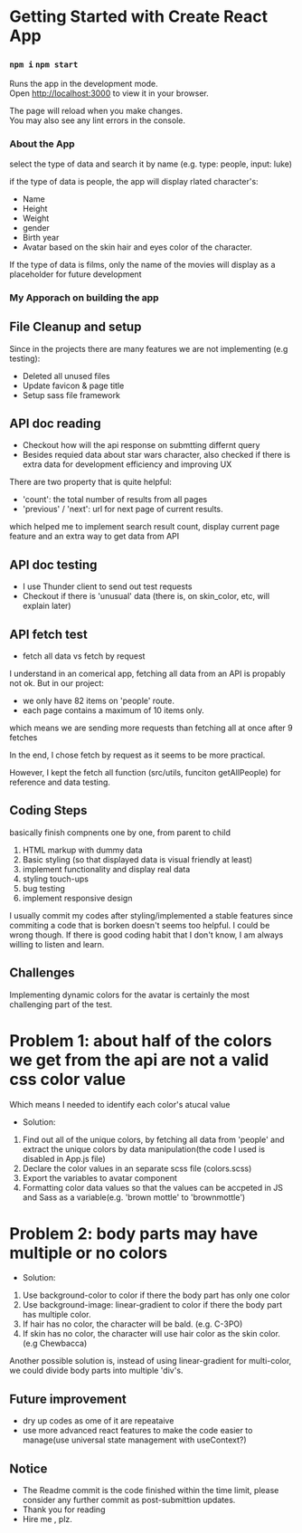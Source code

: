 # Getting Started with Create React App

### `npm i` `npm start`

Runs the app in the development mode.\
Open [http://localhost:3000](http://localhost:3000) to view it in your browser.

The page will reload when you make changes.\
You may also see any lint errors in the console.

### About the App

select the type of data and search it by name (e.g. type: people, input: luke)

if the type of data is people, the app will display rlated character's:

- Name
- Height
- Weight
- gender
- Birth year
- Avatar based on the skin hair and eyes color of the character.

If the type of data is films, only the name of the movies will display as a placeholder for future development

### My Apporach on building the app

## File Cleanup and setup

Since in the projects there are many features we are not implementing (e.g testing):

- Deleted all unused files
- Update favicon & page title
- Setup sass file framework

## API doc reading

- Checkout how will the api response on submtting differnt query
- Besides requied data about star wars character, also checked if there is extra data for development efficiency and improving UX

There are two property that is quite helpful:

- 'count': the total number of results from all pages
- 'previous' / 'next': url for next page of current results.

which helped me to implement search result count, display current page feature and an extra way to get data from API

## API doc testing

- I use Thunder client to send out test requests
- Checkout if there is 'unusual' data (there is, on skin_color, etc, will explain later)

## API fetch test

- fetch all data vs fetch by request

I understand in an comerical app, fetching all data from an API is propably not ok. But in our project:

- we only have 82 items on 'people' route.
- each page contains a maximum of 10 items only.

which means we are sending more requests than fetching all at once after 9 fetches

In the end, I chose fetch by request as it seems to be more practical.

However, I kept the fetch all function (src/utils, funciton getAllPeople) for reference and data testing.

## Coding Steps

basically finish compnents one by one, from parent to child

1. HTML markup with dummy data
2. Basic styling (so that displayed data is visual friendly at least)
3. implement functionality and display real data
4. styling touch-ups
5. bug testing
6. implement responsive design

I usually commit my codes after styling/implemented a stable features since commiting a code that is borken doesn't seems too helpful. I could be wrong though.
If there is good coding habit that I don't know, I am always willing to listen and learn.

## Challenges

Implementing dynamic colors for the avatar is certainly the most challenging part of the test.

# Problem 1: about half of the colors we get from the api are not a valid css color value

Which means I needed to identify each color's atucal value

- Solution:

1. Find out all of the unique colors, by fetching all data from 'people' and extract the unique colors by data manipulation(the code I used is disabled in App.js file)
2. Declare the color values in an separate scss file (colors.scss)
3. Export the variables to avatar component
4. Formatting color data values so that the values can be accpeted in JS and Sass as a variable(e.g. 'brown mottle' to 'brownmottle')

# Problem 2: body parts may have multiple or no colors

- Solution:

1. Use background-color to color if there the body part has only one color
2. Use background-image: linear-gradient to color if there the body part has multiple color.
3. If hair has no color, the character will be bald. (e.g. C-3PO)
4. If skin has no color, the character will use hair color as the skin color.(e.g Chewbacca)

Another possible solution is, instead of using linear-gradient for multi-color, we could divide body parts into multiple 'div's.

## Future improvement

- dry up codes as ome of it are repeataive
- use more advanced react features to make the code easier to manage(use universal state management with useContext?)

## Notice

- The Readme commit is the code finished within the time limit, please consider any further commit as post-submittion updates.
- Thank you for reading
- Hire me , plz.
